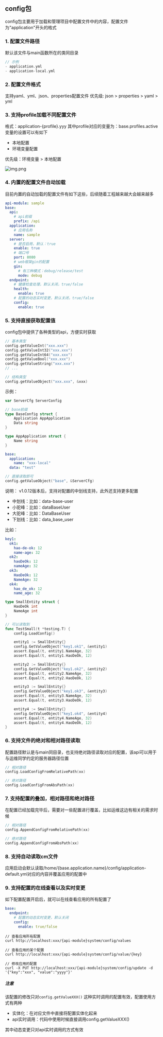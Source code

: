 ## config包
config包主要用于加载和管理项目中配置文件中的内容，配置文件为"application"开头的格式

### 1. 配置文件路径
默认该文件与main函数所在的类同目录
```go
// 示例
- application.yml
- application-local.yml
```

### 2. 配置文件格式
支持yaml、yml、json、properties配置文件
优先级: json > properties > yaml > yml

### 3. 支持profile加载不同配置文件
格式：application-{profile}.yyy
其中profile对应的变量为：base.profiles.active
变量的设置可以有如下
- 本地配置
- 环境变量配置

优先级：环境变量 > 本地配置

![img.png](img.png)

### 4. 内置的配置文件自动加载
目前内置的自动加载的配置文件有如下这些，后续随着工程越来越大会越来越多
```yaml
api-module: sample
base:
  api:
    # api前缀
    prefix: /api
  application:
    # 应用名称
    name: sample
  server:
    # 是否启用，默认：true
    enable: true
    # 端口号
    port: 8080
    # web框架gin的配置
    gin:
      # 有三种模式：debug/release/test
      mode: debug
  endpoint:
    # 健康检查处理，默认关闭，true/false
    health:
      enable: true
    # 配置的动态实时变更，默认关闭，true/false
    config:
      enable: true
```


### 5. 支持直接获取配置值
config包中提供了各种类型的api，方便实时获取
```go
// 基本类型
config.getValueInt("xxx.xxx")
config.getValueInt32("xxx.xxx")
config.getValueInt64("xxx.xxx")
config.getValueBool("xxx.xxx")
config.getValueString("xxx.xxx")
// ...

// 结构类型
config.getValueObject("xxx.xxx", &xxx)
```
示例：
```go
var ServerCfg ServerConfig

// base前缀
type BaseConfig struct {
    Application AppApplication
    Data string
}

type AppApplication struct {
    Name string
}
```

```yaml
base:
  application:
    name: "xxx-local"
  data: "test"
```

```go
// 直接读取即可
config.getValueObject("base", &ServerCfg)
```

说明：
v1.0.12版本后，支持对配置的中划线支持，此外还支持更多配置
- 中划线：比如：data-base-user
- 小驼峰：比如：dataBaseUser
- 大驼峰：比如：DataBaseUser
- 下划线：比如：data_base_user

比如：
```yaml
key1:
  ok1:
    hao-de-ok: 12
    name-age: 32
  ok2:
    haoDeOk: 12
    nameAge: 32
  ok3:
    HaoDeOk: 12
    NameAge: 32
  ok4:
    hao_de_ok: 12
    name_age: 32
```
```go
type SmallEntity struct {
    HaoDeOk int
    NameAge int
}

// 可以读取到
func TestSmall(t *testing.T) {
    config.LoadConfig()

    entity1 := SmallEntity{}
    config.GetValueObject("key1.ok1", &entity1)
    assert.Equal(t, entity1.NameAge, 32)
    assert.Equal(t, entity1.HaoDeOk, 12)

    entity2 := SmallEntity{}
    config.GetValueObject("key1.ok2", &entity2)
    assert.Equal(t, entity2.NameAge, 32)
    assert.Equal(t, entity2.HaoDeOk, 12)

    entity3 := SmallEntity{}
    config.GetValueObject("key1.ok3", &entity3)
    assert.Equal(t, entity3.NameAge, 32)
    assert.Equal(t, entity3.HaoDeOk, 12)

    entity4 := SmallEntity{}
    config.GetValueObject("key1.ok4", &entity4)
    assert.Equal(t, entity4.NameAge, 32)
    assert.Equal(t, entity4.HaoDeOk, 12)
}
```

### 6. 支持文件的绝对和相对路径读取
配置路径默认是与main同目录，也支持绝对路径读取对应的配置，该api可以用于与运维同学约定的服务器路径位置
```go
// 相对路径
config.LoadConfigFromRelativePath(xx)

// 绝对路径
config.LoadConfigFromAbsPath(xx)
```

### 7. 支持配置的叠加，相对路径和绝对路径
在配置已经加载完毕后，需要对一些配置进行覆盖，比如运维这边有相关的需求时候
```go
// 相对路径
config.AppendConfigFromRelativePath(xx)

// 绝对路径
config.AppendConfigFromAbsPath(xx)
```

### 8. 支持自动读取cm文件
应用启动会默认读取/home/{base.application.name}/config/application-default.yml对应的内容并覆盖应用的配置中

### 9. 支持配置的在线查看以及实时变更

如下配置配置开启后，就可以在线查看应用的所有配置了
```yaml
base:
  endpoint:
    # 配置的动态实时变更，默认关闭
    config:
      enable: true/false
```

```shell
// 查看应用所有配置
curl http://localhost:xxx/{api-module}system/config/values

// 查看应用的某个配置
curl http://localhost:xxx/{api-module}system/config/value/{key}

// 修改应用的配置
curl -X PUT http://localhost:xxx/{api-module}system/config/update -d '{"key":"xxx", "value":"yyyy"}'
```

##### 注意
该配置的修改只对`config.getValueXXX()` 这种实时调用的配置有效，配置使用方式有两种
- 实体化：在对应文件中直接将配置实体化起来
- api实时调用：代码中使用时候直接调用config.getValueXXX()

其中动态变更只对api实时调用的方式有效
